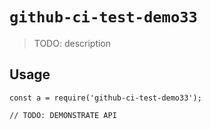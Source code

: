 
# `github-ci-test-demo33`

> TODO: description

## Usage

```
const a = require('github-ci-test-demo33');

// TODO: DEMONSTRATE API
```

